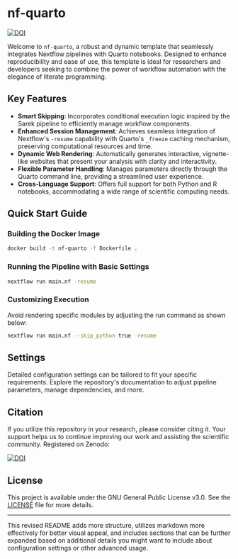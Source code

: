 # nf-quarto

[![DOI](https://zenodo.org/badge/718295582.svg)](https://zenodo.org/doi/10.5281/zenodo.12746772)

Welcome to `nf-quarto`, a robust and dynamic template that seamlessly integrates Nextflow pipelines with Quarto notebooks. Designed to enhance reproducibility and ease of use, this template is ideal for researchers and developers seeking to combine the power of workflow automation with the elegance of literate programming.

## Key Features

- **Smart Skipping**: Incorporates conditional execution logic inspired by the Sarek pipeline to efficiently manage workflow components.
- **Enhanced Session Management**: Achieves seamless integration of Nextflow's `-resume` capability with Quarto's `_freeze` caching mechanism, preserving computational resources and time.
- **Dynamic Web Rendering**: Automatically generates interactive, vignette-like websites that present your analysis with clarity and interactivity.
- **Flexible Parameter Handling**: Manages parameters directly through the Quarto command line, providing a streamlined user experience.
- **Cross-Language Support**: Offers full support for both Python and R notebooks, accommodating a wide range of scientific computing needs.

## Quick Start Guide

### Building the Docker Image

```bash
docker build -t nf-quarto -f Dockerfile .
```

### Running the Pipeline with Basic Settings

```bash
nextflow run main.nf -resume
```

### Customizing Execution

Avoid rendering specific modules by adjusting the run command as shown below:

```bash
nextflow run main.nf --skip_python true -resume
```

## Settings

Detailed configuration settings can be tailored to fit your specific requirements. Explore the repository's documentation to adjust pipeline parameters, manage dependencies, and more.

## Citation

If you utilize this repository in your research, please consider citing it. Your support helps us to continue improving our work and assisting the scientific community. Registered on Zenodo:

[![DOI](https://zenodo.org/badge/718295582.svg)](https://zenodo.org/doi/10.5281/zenodo.12746772)

## License

This project is available under the GNU General Public License v3.0. See the [LICENSE](./LICENSE) file for more details.

---

This revised README adds more structure, utilizes markdown more effectively for better visual appeal, and includes sections that can be further expanded based on additional details you might want to include about configuration settings or other advanced usage.
